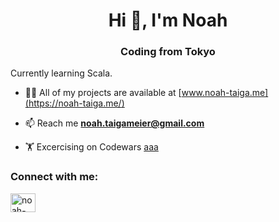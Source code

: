 <h1 align="center">Hi 👋, I'm Noah</h1>
<h3 align="center">Coding from Tokyo</h3>

Currently learning Scala.

- 👨‍💻 All of my projects are available at [www.noah-taiga.me](https://noah-taiga.me/)

- 📫 Reach me **noah.taigameier@gmail.com**

- 🏋️ Excercising on Codewars [aaa](https://www.codewars.com/users/Octosub/badges/small)

<h3 align="left">Connect with me:</h3>
<p align="left">
<a href="https://linkedin.com/in/noah-endo-meier" target="blank"><img align="center" src="https://raw.githubusercontent.com/rahuldkjain/github-profile-readme-generator/master/src/images/icons/Social/linked-in-alt.svg" alt="noah-endo-meier" height="30" width="40" /></a>
</p>

